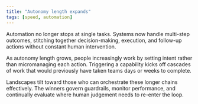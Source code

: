 ```yaml
---
title: "Autonomy length expands"
tags: [speed, automation]
---
```


Automation no longer stops at single tasks. Systems now handle multi-step outcomes, stitching together decision-making, execution, and follow-up actions without constant human intervention.

As autonomy length grows, people increasingly work by setting intent rather than micromanaging each action. Triggering a capability kicks off cascades of work that would previously have taken teams days or weeks to complete.

Landscapes tilt toward those who can orchestrate these longer chains effectively. The winners govern guardrails, monitor performance, and continually evaluate where human judgement needs to re-enter the loop.

